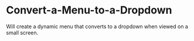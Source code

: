 Convert-a-Menu-to-a-Dropdown
============================
Will create a dynamic menu that converts to a dropdown when viewed on a small screen.
